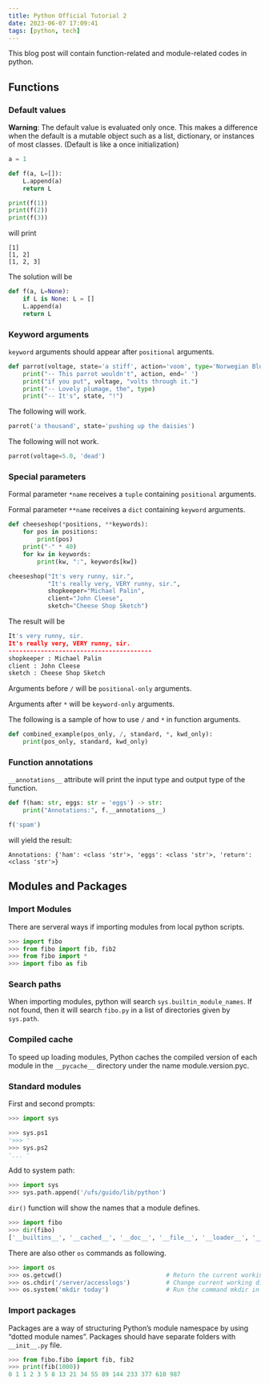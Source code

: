 ```yaml
---
title: Python Official Tutorial 2
date: 2023-06-07 17:09:41
tags: [python, tech]
---
```


This blog post will contain function-related and module-related codes in python.

## Functions

### Default values

**Warning**: The default value is evaluated only once. This makes a difference when the default is a mutable object such as a list, dictionary, or instances of most classes. (Default is like a once initialization)

``` python
a = 1

def f(a, L=[]):
    L.append(a)
    return L

print(f(1))
print(f(2))
print(f(3))
```

will print

```
[1]
[1, 2]
[1, 2, 3]
```

The solution will be

``` python
def f(a, L=None):
    if L is None: L = []
    L.append(a)
    return L
```

### Keyword arguments


`keyword` arguments should appear after `positional` arguments.

``` python
def parrot(voltage, state='a stiff', action='voom', type='Norwegian Blue'):
    print("-- This parrot wouldn't", action, end=' ')
    print("if you put", voltage, "volts through it.")
    print("-- Lovely plumage, the", type)
    print("-- It's", state, "!")
```

The following will work.

``` python
parrot('a thousand', state='pushing up the daisies')
```

The following will not work.

``` python
parrot(voltage=5.0, 'dead')
```


### Special parameters

Formal parameter `*name` receives a `tuple` containing `positional` arguments.

Formal parameter `**name` receives a `dict` containing `keyword` arguments.

``` python
def cheeseshop(*positions, **keywords):
    for pos in positions:
        print(pos)
    print("-" * 40)
    for kw in keywords:
        print(kw, ":", keywords[kw])

cheeseshop("It's very runny, sir.",
           "It's really very, VERY runny, sir.",
           shopkeeper="Michael Palin",
           client="John Cleese",
           sketch="Cheese Shop Sketch")
```

The result will be

``` python
It's very runny, sir.
It's really very, VERY runny, sir.
----------------------------------------
shopkeeper : Michael Palin
client : John Cleese
sketch : Cheese Shop Sketch
```

Arguments before `/` will be `positional-only` arguments.

Arguments after `*` will be `keyword-only` arguments.

The following is a sample of how to use `/` and `*` in function arguments.
``` python
def combined_example(pos_only, /, standard, *, kwd_only):
    print(pos_only, standard, kwd_only)
```

### Function annotations

`__annotations__` attribute will print the input type and output type of the function.

``` python
def f(ham: str, eggs: str = 'eggs') -> str:
    print("Annotations:", f.__annotations__)

f('spam')
```

will yield the result:

```
Annotations: {'ham': <class 'str'>, 'eggs': <class 'str'>, 'return': <class 'str'>}
```

## Modules and Packages

### Import Modules

There are serveral ways if importing modules from local python scripts.

``` python
>>> import fibo
>>> from fibo import fib, fib2
>>> from fibo import *
>>> import fibo as fib
```

### Search paths

When importing modules, python will search `sys.builtin_module_names`. If not found, then it will search `fibo.py` in a list of directories given by `sys.path`.


### Compiled cache

To speed up loading modules, Python caches the compiled version of each module in the `__pycache__` directory under the name module.version.pyc.

### Standard modules

First and second prompts:
``` python 
>>> import sys

>>> sys.ps1
'>>> '
>>> sys.ps2
'... '
```

Add to system path:

``` python
>>> import sys
>>> sys.path.append('/ufs/guido/lib/python')
```

`dir()` function will show the names that a module defines.

``` python
>>> import fibo
>>> dir(fibo)
['__builtins__', '__cached__', '__doc__', '__file__', '__loader__', '__name__', '__package__', '__spec__', 'fib', 'fib2']
```

There are also other `os` commands as following.

``` python
>>> import os                                     
>>> os.getcwd()                             # Return the current working directory
>>> os.chdir('/server/accesslogs')          # Change current working directory
>>> os.system('mkdir today')                # Run the command mkdir in the system shell
```


### Import packages

Packages are a way of structuring Python’s module namespace by using “dotted module names”. Packages should have separate folders with `__init__.py` file.

``` python
>>> from fibo.fibo import fib, fib2
>>> print(fib(1000))
0 1 1 2 3 5 8 13 21 34 55 89 144 233 377 610 987 
```